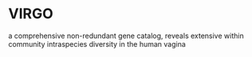 # VIRGO
a comprehensive non-redundant gene catalog, reveals extensive within community intraspecies diversity in the human vagina
